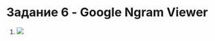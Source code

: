 # Задание 6 - Google Ngram Viewer
1. ![](https://pp.userapi.com/c846416/v846416077/1ca35/FUl1I3NJ54M.jpg)
